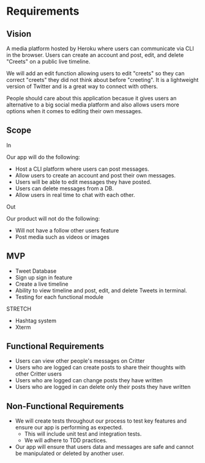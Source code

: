 # Requirements 

## Vision

A media platform hosted by Heroku where users can communicate via CLI in the browser. Users can create an account and post, edit, and delete "Creets" on a public live timeline.

We will add an edit function allowing users to edit "creets" so they can correct "creets" they did not think about before "creeting". It is a lightweight version of Twitter and is a great way to connect with others.

People should care about this application becasue it gives users an alternative to a big social media platform and also allows users more options when it comes to editing their own messages.

## Scope

In

Our app will do the following:

- Host a CLI platform where users can post messages.
- Allow users to create an account and post their own messages.
- Users will be able to edit messages they have posted.
- Users can delete messages from a DB.
- Allow users in real time to chat with each other.

Out

Our product will not do the following:

- Will not have a follow other users feature
- Post media such as videos or images

## MVP

- Tweet Database
- Sign up sign in feature
- Create a live timeline
- Ability to view timeline and post, edit, and delete Tweets in terminal.
- Testing for each functional module 

STRETCH
- Hashtag system
- Xterm

## Functional Requirements

- Users can view other people's messages on Critter
- Users who are logged can create posts to share their thoughts with other Critter users
- Users who are logged can change posts they have written
- Users who are logged in can delete only their posts they have written

## Non-Functional Requirements

- We will create tests throughout our process to test key features and ensure our app is performing as expected.
  - This will include unit test and integration tests.
  - We will adhere to TDD practices.
- Our app will ensure that users data and messages are safe and cannot be manipulated or deleted by another user.


